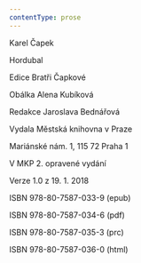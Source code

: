 ```yaml
---
contentType: prose
---
```


Karel Čapek

Hordubal

Edice Bratři Čapkové

Obálka Alena Kubíková

Redakce Jaroslava Bednářová

Vydala Městská knihovna v Praze

Mariánské nám. 1, 115 72 Praha 1

V MKP 2. opravené vydání

Verze 1.0 z 19. 1. 2018

ISBN 978-80-7587-033-9 (epub)

ISBN 978-80-7587-034-6 (pdf)

ISBN 978-80-7587-035-3 (prc)

ISBN 978-80-7587-036-0 (html)

